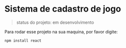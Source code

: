 # Sistema de cadastro de jogo

>status do projeto: em desenvolvimento

Para rodar esse projeto na sua maquina, por favor digite:

```
npm install react
```
